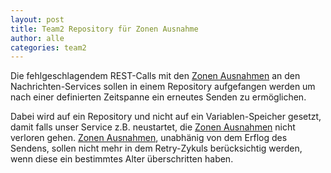 ```yaml
---
layout: post
title: Team2 Repository für Zonen Ausnahme
author: alle
categories: team2
---
```


Die fehlgeschlagendem REST-Calls mit den [Zonen Ausnahmen](https://fae.archi-lab.io/team2/2020/01/28/Decision-Tests-von-Getter-und-Setter.html) an den Nachrichten-Services sollen in einem Repository aufgefangen werden um nach einer definierten Zeitspanne ein erneutes Senden zu ermöglichen.

Dabei wird auf ein Repository und nicht auf ein Variablen-Speicher gesetzt, damit falls unser Service z.B. neustartet, die [Zonen Ausnahmen](https://fae.archi-lab.io/team2/2020/01/28/Decision-Tests-von-Getter-und-Setter.html) nicht verloren gehen. [Zonen Ausnahmen](https://fae.archi-lab.io/team2/2020/01/28/Decision-Tests-von-Getter-und-Setter.html), unabhänig von dem Erflog des Sendens, sollen nicht mehr in dem Retry-Zykuls berücksichtig werden, wenn diese ein bestimmtes Alter überschritten haben.
